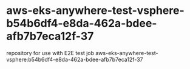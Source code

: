# aws-eks-anywhere-test-vsphere-b54b6df4-e8da-462a-bdee-afb7b7eca12f-37
repository for use with E2E test job aws-eks-anywhere-test-vsphere:b54b6df4-e8da-462a-bdee-afb7b7eca12f-37
